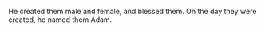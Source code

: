 He created them male and female, and blessed them. On the day they were created, he named them Adam.